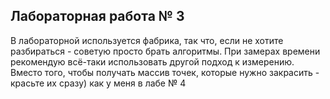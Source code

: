 ## Лабораторная работа № 3

В лабораторной используется фабрика, так что, если не хотите разбираться - советую просто брать алгоритмы.
При замерах времени рекомендую всё-таки использовать другой подход к измерению. Вместо того, чтобы получать массив точек, которые нужно закрасить - красьте их сразу) как у меня в лабе № 4